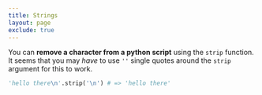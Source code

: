 ```yaml
---
title: Strings
layout: page
exclude: true
---
```


You can **remove a character from a python script** using the `strip` function. It seems that you may *have* to use `''` single quotes around the `strip` argument for this to work.
```python
'hello there\n'.strip('\n') # => 'hello there'
```




<!--stackedit_data:
eyJoaXN0b3J5IjpbODI2MzU4Nzg4XX0=
-->